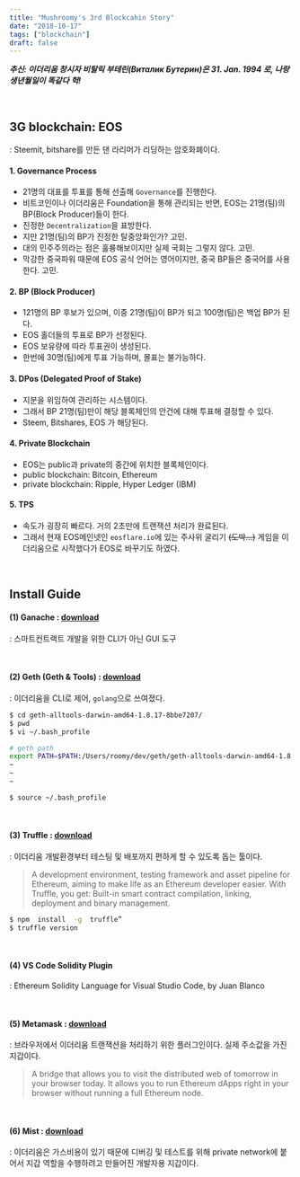 ```yaml
---
title: "Mushroomy's 3rd Blockcahin Story"
date: "2018-10-17"
tags: ["blockchain"]
draft: false
---
```

***추신: 이더리움 창시자 비탈릭 부테린(Виталик Бутерин)은 31. Jan. 1994 로, 나랑 생년월일이 똑같다 헉!***

<br />

## 3G blockchain: EOS
: Steemit, bitshare를 만든 댄 라리머가 리딩하는 암호화폐이다.

#### 1. Governance Process
- 21명의 대표를 투표를 통해 선출해 `Governance`를 진행한다.
- 비트코인이나 이더리움은 Foundation을 통해 관리되는 반면, EOS는 21명(팀)의 BP(Block Producer)들이 한다.
- 진정한 `Decentralization`을 표방한다.
- 지만 21명(팀)의 BP가 진정한 탈중앙화인가? 고민.
- 대의 민주주의라는 점은 훌륭해보이지만 실제 국회는 그렇지 않다. 고민.
- 막강한 중국파워 때문에 EOS 공식 언어는 영어이지만, 중국 BP들은 중국어를 사용한다. 고민.

#### 2. BP (Block Producer)
- 121명의 BP 후보가 있으며, 이중 21명(팀)이 BP가 되고 100명(팀)은 백업 BP가 된다.
- EOS 홀더들의 투표로 BP가 선정된다.
- EOS 보유량에 따라 투표권이 생성된다.
- 한번에 30명(팀)에게 투표 가능하며, 몰표는 불가능하다.

#### 3. DPos (Delegated Proof of Stake)
- 지분을 위임하여 관리하는 시스템이다.
- 그래서 BP 21명(팀)만이 해당 블록체인의 안건에 대해 투표해 결정할 수 있다.
- Steem, Bitshares, EOS 가 해당된다.

#### 4. Private Blockchain
- EOS는 public과 private의 중간에 위치한 블록체인이다.
- public blockchain: Bitcoin, Ethereum
- private blockchain: Ripple, Hyper Ledger (IBM)

#### 5. TPS
- 속도가 굉장히 빠르다. 거의 2초만에 트랜잭션 처리가 완료된다.
- 그래서 현재 EOS메인넷인 `eosflare.io`에 있는 주사위 굴리기 ~~(도박...)~~ 게임을 이더리움으로 시작했다가 EOS로 바꾸기도 하였다.

<br />

## Install Guide
#### (1) Ganache : [download](https://truffleframework.com/ganache)
: 스마트컨트랙트 개발을 위한 CLI가 아닌 GUI 도구

<br />

#### (2) Geth (Geth & Tools) : [download](https://ethereum.github.io/go-ethereum/downloads/)
: 이더리움을 CLI로 제어, `golang`으로 쓰여졌다.

```bash
$ cd geth-alltools-darwin-amd64-1.8.17-8bbe7207/
$ pwd
$ vi ~/.bash_profile

# geth path
export PATH=$PATH:/Users/roomy/dev/geth/geth-alltools-darwin-amd64-1.8.17-8bbe7207
~
~
~

$ source ~/.bash_profile
```

<br />

#### (3) Truffle : [download](https://www.trufflesuite.com/truffle)
: 이더리움 개발환경부터 테스팅 및 배포까지 편하게 할 수 있도록 돕는 툴이다.
> A development environment, testing framework and asset pipeline for Ethereum, aiming to make life as an Ethereum developer easier. With Truffle, you get: Built-in smart contract compilation, linking, deployment and binary management.

```bash
$ npm  install  -g  truffle”
$ truffle version
```

<br />

#### (4) VS Code Solidity Plugin
: Ethereum Solidity Language for Visual Studio Code, by Juan Blanco

<br />

#### (5) Metamask : [download](https://metamask.io/)
: 브라우저에서 이더리움 트랜잭션을 처리하기 위한 플러그인이다. 실제 주소값을 가진 지갑이다.
> A bridge that allows you to visit the distributed web of tomorrow in your browser today. It allows you to run Ethereum dApps right in your browser without running a full Ethereum node.

<br />

#### (6) Mist : [download](https://github.com/ethereum/mist/releases)
: 이더리움은 가스비용이 있기 때문에 디버깅 및 테스트를 위해 private network에 붙어서 지갑 역할을 수행하려고 만들어진 개발자용 지갑이다.
